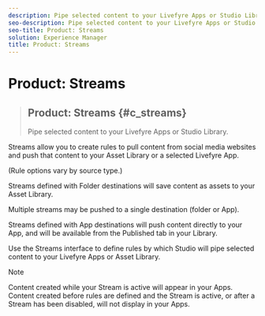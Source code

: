 ```yaml
---
description: Pipe selected content to your Livefyre Apps or Studio Library.
seo-description: Pipe selected content to your Livefyre Apps or Studio Library.
seo-title: Product: Streams
solution: Experience Manager
title: Product: Streams
---
```


# Product: Streams


>## Product: Streams {#c_streams}
>Pipe selected content to your Livefyre Apps or Studio Library.

<!-- c_streams.dita -->
Streams allow you to create rules to pull content from social media websites and push that content to your Asset Library or a selected Livefyre App.

(Rule options vary by source type.)

Streams defined with Folder destinations will save content as assets to your Asset Library.

Multiple streams may be pushed to a single destination (folder or App).

Streams defined with App destinations will push content directly to your App, and will be available from the Published tab in your Library.

Use the Streams interface to define rules by which Studio will pipe selected content to your Livefyre Apps or Asset Library.

>[!NOTE]
>
>Content created while your Stream is active will appear in your Apps. Content created before rules are defined and the Stream is active, or after a Stream has been disabled, will not display in your Apps.

